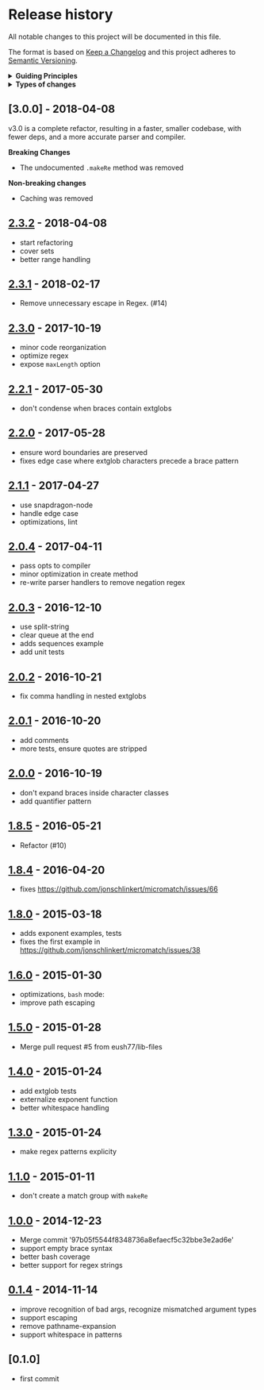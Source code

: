 # Release history

All notable changes to this project will be documented in this file.

The format is based on [Keep a Changelog](http://keepachangelog.com/en/1.0.0/)
and this project adheres to [Semantic Versioning](http://semver.org/spec/v2.0.0.html).

<details>
  <summary><strong>Guiding Principles</strong></summary>

- Changelogs are for humans, not machines.
- There should be an entry for every single version.
- The same types of changes should be grouped.
- Versions and sections should be linkable.
- The latest version comes first.
- The release date of each versions is displayed.
- Mention whether you follow Semantic Versioning.

</details>

<details>
  <summary><strong>Types of changes</strong></summary>

Changelog entries are classified using the following labels _(from [keep-a-changelog](http://keepachangelog.com/)_):

- `Added` for new features.
- `Changed` for changes in existing functionality.
- `Deprecated` for soon-to-be removed features.
- `Removed` for now removed features.
- `Fixed` for any bug fixes.
- `Security` in case of vulnerabilities.

</details>

## [3.0.0] - 2018-04-08

v3.0 is a complete refactor, resulting in a faster, smaller codebase, with fewer deps, and a more accurate parser and compiler.

**Breaking Changes**

- The undocumented `.makeRe` method was removed

**Non-breaking changes**

- Caching was removed

## [2.3.2] - 2018-04-08

- start refactoring
- cover sets
- better range handling

## [2.3.1] - 2018-02-17

- Remove unnecessary escape in Regex. (#14)

## [2.3.0] - 2017-10-19

- minor code reorganization
- optimize regex
- expose `maxLength` option

## [2.2.1] - 2017-05-30

- don't condense when braces contain extglobs

## [2.2.0] - 2017-05-28

- ensure word boundaries are preserved
- fixes edge case where extglob characters precede a brace pattern

## [2.1.1] - 2017-04-27

- use snapdragon-node
- handle edge case
- optimizations, lint

## [2.0.4] - 2017-04-11

- pass opts to compiler
- minor optimization in create method
- re-write parser handlers to remove negation regex

## [2.0.3] - 2016-12-10

- use split-string
- clear queue at the end
- adds sequences example
- add unit tests

## [2.0.2] - 2016-10-21

- fix comma handling in nested extglobs

## [2.0.1] - 2016-10-20

- add comments
- more tests, ensure quotes are stripped

## [2.0.0] - 2016-10-19

- don't expand braces inside character classes
- add quantifier pattern

## [1.8.5] - 2016-05-21

- Refactor (#10)

## [1.8.4] - 2016-04-20

- fixes <https://github.com/jonschlinkert/micromatch/issues/66>

## [1.8.0] - 2015-03-18

- adds exponent examples, tests
- fixes the first example in <https://github.com/jonschlinkert/micromatch/issues/38>

## [1.6.0] - 2015-01-30

- optimizations, `bash` mode:
- improve path escaping

## [1.5.0] - 2015-01-28

- Merge pull request #5 from eush77/lib-files

## [1.4.0] - 2015-01-24

- add extglob tests
- externalize exponent function
- better whitespace handling

## [1.3.0] - 2015-01-24

- make regex patterns explicity

## [1.1.0] - 2015-01-11

- don't create a match group with `makeRe`

## [1.0.0] - 2014-12-23

- Merge commit '97b05f5544f8348736a8efaecf5c32bbe3e2ad6e'
- support empty brace syntax
- better bash coverage
- better support for regex strings

## [0.1.4] - 2014-11-14

- improve recognition of bad args, recognize mismatched argument types
- support escaping
- remove pathname-expansion
- support whitespace in patterns

## [0.1.0]

- first commit

[2.3.2]: https://github.com/micromatch/braces/compare/2.3.1...2.3.2
[2.3.1]: https://github.com/micromatch/braces/compare/2.3.0...2.3.1
[2.3.0]: https://github.com/micromatch/braces/compare/2.2.1...2.3.0
[2.2.1]: https://github.com/micromatch/braces/compare/2.2.0...2.2.1
[2.2.0]: https://github.com/micromatch/braces/compare/2.1.1...2.2.0
[2.1.1]: https://github.com/micromatch/braces/compare/2.1.0...2.1.1
[2.1.0]: https://github.com/micromatch/braces/compare/2.0.4...2.1.0
[2.0.4]: https://github.com/micromatch/braces/compare/2.0.3...2.0.4
[2.0.3]: https://github.com/micromatch/braces/compare/2.0.2...2.0.3
[2.0.2]: https://github.com/micromatch/braces/compare/2.0.1...2.0.2
[2.0.1]: https://github.com/micromatch/braces/compare/2.0.0...2.0.1
[2.0.0]: https://github.com/micromatch/braces/compare/1.8.5...2.0.0
[1.8.5]: https://github.com/micromatch/braces/compare/1.8.4...1.8.5
[1.8.4]: https://github.com/micromatch/braces/compare/1.8.0...1.8.4
[1.8.0]: https://github.com/micromatch/braces/compare/1.6.0...1.8.0
[1.6.0]: https://github.com/micromatch/braces/compare/1.5.0...1.6.0
[1.5.0]: https://github.com/micromatch/braces/compare/1.4.0...1.5.0
[1.4.0]: https://github.com/micromatch/braces/compare/1.3.0...1.4.0
[1.3.0]: https://github.com/micromatch/braces/compare/1.2.0...1.3.0
[1.2.0]: https://github.com/micromatch/braces/compare/1.1.0...1.2.0
[1.1.0]: https://github.com/micromatch/braces/compare/1.0.0...1.1.0
[1.0.0]: https://github.com/micromatch/braces/compare/0.1.4...1.0.0
[0.1.4]: https://github.com/micromatch/braces/compare/0.1.0...0.1.4

[Unreleased]: https://github.com/micromatch/braces/compare/0.1.0...HEAD
[keep-a-changelog]: https://github.com/olivierlacan/keep-a-changelog
